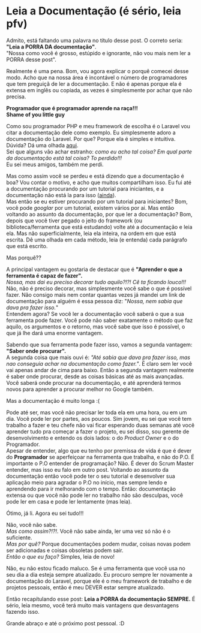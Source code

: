 # Leia a Documentação (é sério, leia pfv)

Admito, está faltando uma palavra no título desse post. O correto seria: **"Leia a PORRA DA documentação"**.  
"Nossa como você é grosso, estúpido e ignorante, não vou mais nem ler a PORRA desse post".  

Realmente é uma pena. Bom, vou agora explicar o porquê comecei desse modo. Acho que na nossa área é incontável o número de programadores que tem preguiçã de ler a documentação. E não é apenas porque ela é extensa em inglês ou copiada, as vezes é simplesmente por achar que não precisa.

**Programador que é programador aprende na raça!!!**  
**Shame of you little guy**

Como sou programador PHP e meu framework de escolha é o Laravel vou citar a documentação dele como exemplo. Eu simplesmente adoro a documentação do Laravel. Por que? Porque ela é simples e intuitiva. Dúvida? Dá uma olhada [aqui](http://laravel.com/docs/5.0).  
Sei que alguns vão achar estranho: *como eu acho tal coisa? Em qual parte da documentação está tal coisa? To perdido!!!*  
Eu sei meus amigos, também me perdi.

Mas como assim você se perdeu e está dizendo que a documentação é boa? Vou contar o motivo, e acho que muitos compartilham isso. Eu fui até a documentação procurando por um tutorial para iniciantes, e a documentação não está la para isso ([ainda](https://twitter.com/taylorotwell/status/590191446608650241)).  
Mas então se eu estiver procurando por um tutorial para iniciantes? Bom, você pode *googlar* por um tutorial, existem vários por ai. Mas então voltando ao assunto da documentação, por que ler a documentação? Bom, depois que você tiver pegado o jeito do framework (ou biblioteca/ferramenta que está estudando) volte até a documentação e leia ela. Mas não superficialmente, leia ela inteira, na ordem em que está escrita. Dê uma olhada em cada método, leia (e entenda) cada parágrafo que está escrito. 

Mas porquê??

A principal vantagem eu gostaria de destacar que é **"Aprender o que a ferramenta é capaz de fazer".**  
*Nossa, mas dai eu preciso decorar tudo aquilo?!?! Cê ta ficando louco!!!*  
Não, não é preciso decorar, mas simplesmente você sabe o que é possível fazer. Não consigo mais nem contar quantas vezes já mandei um link de documentação para alguém é essa pessoa diz: "*Nossa, nem sabia que dava pra fazer isso.*"  
Entendem agora? Se você ler a documentação você saberá o que a sua ferramenta pode fazer. Você pode não saber exatamente o método que faz aquilo, os argumentos e o retorno, mas você sabe que isso é possível, o que já lhe dará uma enorme vantagem.

Sabendo que sua ferramenta pode fazer isso, vamos a segunda vantagem: **"Saber onde procurar".**  
A segunda coisa que mais ouvi é: *"Até sabia que dava pra fazer isso, mas nao conseguia achar na documentação como fazer."*. É claro sem ler você vai apenas andar de cima para baixo. Então a segunda vantagem realmente é saber onde procurar, desde as coisas básicas até as mais avançadas. Você saberá onde procurar na documentação, e até aprenderá termos novos para aprender a procurar melhor no Google também.  

Mas a documentação é muito longa :(

Pode até ser, mas você não precisar ler toda ela em uma hora, ou em um dia. Você pode ler por partes, aos poucos. Sim jovem, eu sei que você tem trabalho a fazer e teu chefe não vai ficar esperando duas semanas até você aprender tudo pra começar a fazer o projeto, eu sei disso, sou gerente de desenvolvimento e entendo os dois lados: o do *Product Owner* e o do Programador.  
Apesar de entender, algo que eu tenho por premissa de vida é que é dever do **Programador** se aperfeiçoar na ferramenta que trabalha, e não do P.O. É importante o P.O entender de programação? Não.  É dever do Scrum Master entender, mas isso eu falo em outro post. Voltando ao assunto da documentação então você pode ter o seu tutorial e desenvolver sua aplicação meio para agradar o P.O no início, mas sempre lendo e aprendendo para ir melhorando com o tempo. Então: documentação extensa ou que você não pode ler no trabalho não são desculpas, você pode ler em casa e pode ler lentamente (mas leia).

Ótimo, já li. Agora eu sei tudo!!!

Não, você não sabe.  
*Mas como assim?!?!*. Você não sabe ainda, ler uma vez só não é o suficiente.  
*Mas por quê?* Porque documentações podem mudar, coisas novas podem ser adicionadas e coisas obsoletas podem sair.  
*Então o que eu faço?* Simples, leia de novo!

Não, eu não estou ficado maluco. Se é uma ferramenta que você usa no seu dia a dia esteja sempre atualizado. Eu procuro sempre ler novamente a documentação do Laravel, porque ele é o meu framework de trabalho e de projetos pessoais, então é meu DEVER estar sempre atualizado.

Então recapítulando esse post: **Leia a PORRA da documentação SEMPRE.** É sério, leia mesmo, você terá muito mais vantagens que desvantagens fazendo isso.

Grande abraço e até o próximo post pessoal. :D
